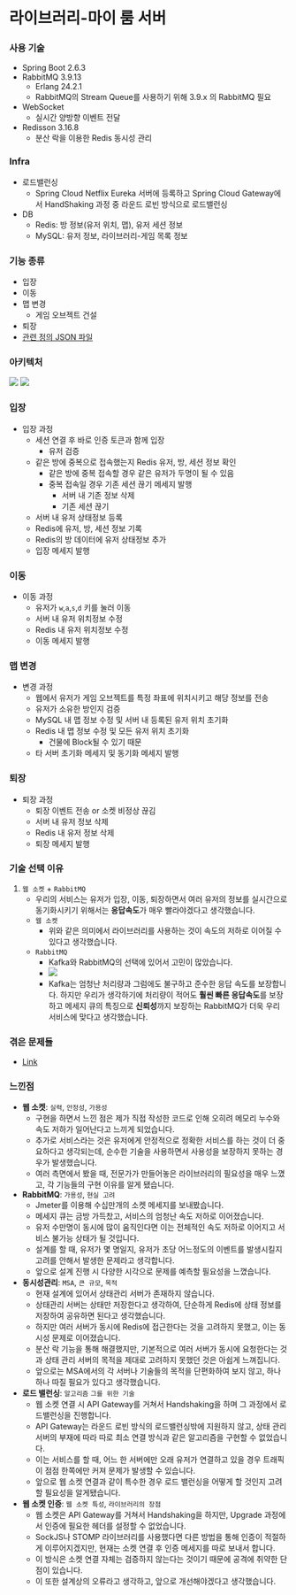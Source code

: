 # 라이브러리-마이 룸 서버
### 사용 기술
- Spring Boot 2.6.3
- RabbitMQ 3.9.13
  - Erlang 24.2.1
  - RabbitMQ의 Stream Queue를 사용하기 위해 3.9.x 의 RabbitMQ 필요
- WebSocket
  - 실시간 양방향 이벤트 전달
- Redisson 3.16.8
  - 분산 락을 이용한 Redis 동시성 관리
### Infra
- 로드밸런싱
  - Spring Cloud Netflix Eureka 서버에 등록하고 Spring Cloud Gateway에서 HandShaking 과정 중 라운드 로빈 방식으로 로드밸런싱
- DB
  - Redis: 방 정보(유저 위치, 맵), 유저 세션 정보
  - MySQL: 유저 정보, 라이브러리-게임 목록 정보

### 기능 종류
- 입장
- 이동
- 맵 변경
  - 게임 오브젝트 건설
- 퇴장
- [관련 정의 JSON 파일](https://github.com/STOVE-Milk/steam-clone/blob/develop/src/common/robby_message_protocol.json)

### 아키텍처
![](https://i.imgur.com/2tN3UZy.png)
![](https://i.imgur.com/H1Bvs88.png)



### 입장
- 입장 과정
  - 세션 연결 후 바로 인증 토큰과 함께 입장
    - 유저 검증
  - 같은 방에 중복으로 접속했는지 Redis 유저, 방, 세션 정보 확인
    - 같은 방에 중복 접속할 경우 같은 유저가 두명이 될 수 있음
    - 중복 접속일 경우 기존 세션 끊기 메세지 발행
      - 서버 내 기존 정보 삭제
      - 기존 세션 끊기
  - 서버 내 유저 상태정보 등록
  - Redis에 유저, 방, 세션 정보 기록
  - Redis의 방 데이터에 유저 상태정보 추가
  - 입장 메세지 발행

### 이동
- 이동 과정
  - 유저가 `w`,`a`,`s`,`d` 키를 눌러 이동
  - 서버 내 유저 위치정보 수정
  - Redis 내 유저 위치정보 수정
  - 이동 메세지 발행

### 맵 변경
- 변경 과정
  - 웹에서 유저가 게임 오브젝트를 특정 좌표에 위치시키고 해당 정보를 전송
  - 유저가 소유한 방인지 검증
  - MySQL 내 맵 정보 수정 및 서버 내 등록된 유저 위치 초기화
  - Redis 내 맵 정보 수정 및 모든 유저 위치 초기화
    - 건물에 Block될 수 있기 때문
  - 타 서버 초기화 메세지 및 동기화 메세지 발행

### 퇴장
- 퇴장 과정
  - 퇴장 이벤트 전송 or 소켓 비정상 끊김
  - 서버 내 유저 정보 삭제
  - Redis 내 유저 정보 삭제
  - 퇴장 메세지 발행

### 기술 선택 이유
1. `웹 소켓` + `RabbitMQ`
   - 우리의 서비스는 유저가 입장, 이동, 퇴장하면서 여러 유저의 정보를 실시간으로 동기화시키기 위해서는 **응답속도**가 매우 빨라야겠다고 생각했습니다.
   - `웹 소켓`
     - 위와 같은 의미에서 라이브러리를 사용하는 것이 속도의 저하로 이어질 수 있다고 생각했습니다.
   - `RabbitMQ`
     - Kafka와 RabbitMQ의 선택에 있어서 고민이 많았습니다.
     - ![](https://i.imgur.com/xB51Bk7.png)
     - Kafka는 엄청난 처리량과 그럼에도 불구하고 준수한 응답 속도를 보장합니다. 하지만 우리가 생각하기에 처리량이 적어도 **훨씬 빠른 응답속도**를 보장하고 메세지 큐의 특징으로 **신뢰성**까지 보장하는 RabbitMQ가 더욱 우리 서비스에 맞다고 생각했습니다.

### 겪은 문제들
- [Link]()
### 느낀점
- **웹 소켓**: `실력`, `안정성`, `가용성`
  - 구현을 하면서 느낀 점은 제가 직접 작성한 코드로 인해 오히려 메모리 누수와 속도 저하가 일어난다고 느끼게 되었습니다.
  - 추가로 서비스라는 것은 유저에게 안정적으로 정확한 서비스를 하는 것이 더 중요하다고 생각되는데, 순수한 기술을 사용하면서 사용성을 보장하지 못하는 경우가 발생했습니다.
  - 여러 측면에서 봤을 때, 전문가가 만들어놓은 라이브러리의 필요성을 매우 느꼈고, 각 기능들의 구현 이유를 알게 됐습니다.
- **RabbitMQ**: `가용성`, `현실 고려`
  - Jmeter를 이용해 수십만개의 소켓 메세지를 보내봤습니다.
  - 메세지 큐는 금방 가득찼고, 서비스의 엄청난 속도 저하로 이어졌습니다.
  - 유저 수만명이 동시에 많이 움직인다면 이는 전체적인 속도 저하로 이어지고 서비스 불가능 상태가 될 것입니다.
  - 설계를 할 때, 유저가 몇 명일지, 유저가 초당 어느정도의 이벤트를 발생시킬지 고려를 안해서 발생한 문제라고 생각합니다.
  - 앞으로 설계 진행 시 다양한 시각으로 문제를 예측할 필요성을 느꼈습니다.
- **동시성관리**: `MSA`, `큰 규모`, `목적`
  - 현재 설계에 있어서 상태관리 서버가 존재하지 않습니다.
  - 상태관리 서버는 상태만 저장한다고 생각하여, 단순하게 Redis에 상태 정보를 저장하여 공유하면 된다고 생각했습니다.
  - 하지만 여러 서버가 동시에 Redis에 접근한다는 것을 고려하지 못했고, 이는 동시성 문제로 이어졌습니다.
  - 분산 락 기능을 통해 해결했지만, 기본적으로 여러 서버가 동시에 요청한다는 것과 상태 관리 서버의 목적을 제대로 고려하지 못했던 것은 아쉽게 느껴집니다.
  - 앞으로는 MSA에서의 각 서버나 기술들의 목적을 단편화하여 보지 않고, 하나하나 따질 필요가 있다고 생각했습니다. 
- **로드 밸런싱**: `알고리즘` `그를 위한 기술`
  - 웹 소켓 연결 시 API Gateway를 거쳐서 Handshaking을 하며 그 과정에서 로드밸런싱을 진행합니다.
  - API Gateway는 라운드 로빈 방식의 로드밸런싱밖에 지원하지 않고, 상태 관리 서버의 부재에 따라 따로 최소 연결 방식과 같은 알고리즘을 구현할 수 없었습니다.
  - 이는 서비스를 할 때, 어느 한 서버에만 오래 유저가 연결하고 있을 경우 트래픽이 점점 한쪽에만 커져 문제가 발생할 수 있습니다.
  - 앞으로 웹 소켓 연결과 같이 특수한 경우 로드 밸런싱을 어떻게 할 것인지 고려할 필요성을 알게됐습니다.
- **웹 소켓 인증**: `웹 소켓 특성`, `라이브러리의 장점`
  - 웹 소켓은 API Gateway를 거쳐서 Handshaking을 하지만, Upgrade 과정에서 인증에 필요한 헤더를 설정할 수 없었습니다.
  - SockJS나 STOMP 라이브러리를 사용했다면 다른 방법을 통해 인증이 적절하게 이루어지겠지만, 현재는 소켓 연결 후 인증 메세지를 따로 보내서 합니다.
  - 이 방식은 소켓 연결 자체는 검증하지 않는다는 것이기 때문에 공격에 취약한 단점이 있습니다.
  - 이 또한 설계상의 오류라고 생각하고, 앞으로 개선해야겠다고 생각했습니다.